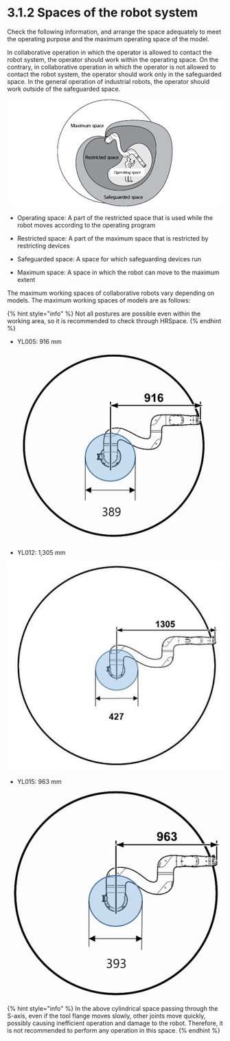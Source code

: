 # 3.1.2 Spaces of the robot system

Check the following information, and arrange the space adequately to meet the operating purpose and the maximum operating space of the model.

In collaborative operation in which the operator is allowed to contact the robot system, the operator should work within the operating space. On the contrary, in collaborative operation in which the operator is not allowed to contact the robot system, the operator should work only in the safeguarded space. In the general operation of industrial robots, the operator should work outside of the safeguarded space.



![](../../.gitbook/assets/robot_system_area_2.png)

* Operating space: A part of the restricted space that is used while the robot moves according to the operating program

* Restricted space: A part of the maximum space that is restricted by restricting devices

* Safeguarded space: A space for which safeguarding devices run

* Maximum space: A space in which the robot can move to the maximum extent

The maximum working spaces of collaborative robots vary depending on models. The maximum working spaces of models are as follows:

{% hint style="info" %}
Not all postures are possible even within the working area, so it is recommended to check through HRSpace.
{% endhint %}

* YL005: 916 mm

![](../../.gitbook/assets/yl005_area.png)

* YL012: 1,305 mm

![](../../.gitbook/assets/yl012_area.png)

* YL015: 963 mm

![](../../.gitbook/assets/yl015_area.png)

{% hint style="info" %}
In the above cylindrical space passing through the S-axis, even if the tool flange moves slowly, other joints move quickly, possibly causing inefficient operation and damage to the robot. Therefore, it is not recommended to perform any operation in this space.
{% endhint %}

